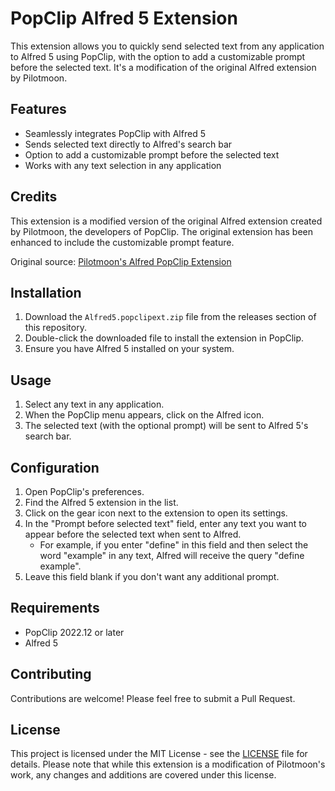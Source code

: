 # PopClip Alfred 5 Extension

This extension allows you to quickly send selected text from any application to Alfred 5 using PopClip, with the option to add a customizable prompt before the selected text. It's a modification of the original Alfred extension by Pilotmoon.

## Features

- Seamlessly integrates PopClip with Alfred 5
- Sends selected text directly to Alfred's search bar
- Option to add a customizable prompt before the selected text
- Works with any text selection in any application

## Credits

This extension is a modified version of the original Alfred extension created by Pilotmoon, the developers of PopClip. The original extension has been enhanced to include the customizable prompt feature.

Original source: [Pilotmoon's Alfred PopClip Extension](https://github.com/pilotmoon/PopClip-Extensions/tree/45d80e00c62f0c0d40897b712b53a02e7ef1bd84/source/Alfred.popclipext)

## Installation

1. Download the `Alfred5.popclipext.zip` file from the releases section of this repository.
2. Double-click the downloaded file to install the extension in PopClip.
3. Ensure you have Alfred 5 installed on your system.

## Usage

1. Select any text in any application.
2. When the PopClip menu appears, click on the Alfred icon.
3. The selected text (with the optional prompt) will be sent to Alfred 5's search bar.

## Configuration

1. Open PopClip's preferences.
2. Find the Alfred 5 extension in the list.
3. Click on the gear icon next to the extension to open its settings.
4. In the "Prompt before selected text" field, enter any text you want to appear before the selected text when sent to Alfred. 
   - For example, if you enter "define" in this field and then select the word "example" in any text, Alfred will receive the query "define example".
5. Leave this field blank if you don't want any additional prompt.

## Requirements

- PopClip 2022.12 or later
- Alfred 5

## Contributing

Contributions are welcome! Please feel free to submit a Pull Request.

## License

This project is licensed under the MIT License - see the [LICENSE](LICENSE) file for details. Please note that while this extension is a modification of Pilotmoon's work, any changes and additions are covered under this license.
